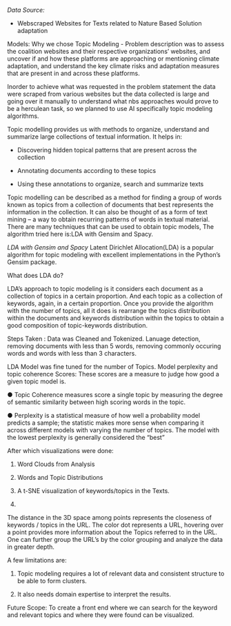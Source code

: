 *Data Source:*

-	Webscraped  Websites for Texts related to Nature Based Solution adaptation  

Models:
Why we chose Topic Modeling - 
	Problem description was to assess the coalition websites and their respective organizations’ websites, and  uncover if and how these platforms are approaching or mentioning climate adaptation, and understand the key climate risks and adaptation measures that are present in and across these platforms.
	
  Inorder to achieve what was requested in the problem statement the data were scraped from various websites but the data collected is large and going over it manually to understand what nbs approaches would prove to be a herculean task, so we planned to use AI specifically topic modeling algorithms.
	
  Topic modelling provides us with methods to organize, understand and summarize large collections of textual information. It helps in:
	
  - Discovering hidden topical patterns that are present across the collection
	
  - Annotating documents according to these topics
	
  - Using these annotations to organize, search and summarize texts

Topic modelling can be described as a method for finding a group of words known as  topics from a collection of documents that best represents the information in the collection. It can also be thought of as a form of text mining – a way to obtain recurring patterns of words in textual material.
There are many techniques that can be used to obtain topic models, The algorithm tried here is:LDA with Gensim and Spacy.

*LDA with Gensim and Spacy*
Latent Dirichlet Allocation(LDA) is a popular algorithm for topic modeling with excellent implementations in the Python’s Gensim package.

What does LDA do?

LDA’s approach to topic modeling is it considers each document as a collection of topics in a certain proportion. And each topic as a collection of keywords, again, in a certain proportion.
Once you provide the algorithm with the number of topics, all it does is rearrange the topics distribution within the documents and keywords distribution within the topics to obtain a good composition of topic-keywords distribution.

Steps Taken :
Data was Cleaned and Tokenized. Lanuage detection, removing documents with less than 5 words, removing commonly occuring words and words with less than 3 characters.

LDA Model was fine tuned for the number of Topics. Model perplexity and topic coherence Scores: These scores are a measure to judge how good a given topic model is.

●	Topic Coherence measures score a single topic by measuring the degree of semantic similarity between high scoring words in the topic.

●	Perplexity is a statistical measure of how well a probability model predicts a sample; the statistic makes more sense when comparing it across different models with varying the number of topics. The model with the lowest perplexity is generally considered the “best”


After which visualizations were done:

1. Word Clouds from Analysis
 
2. Words and Topic Distributions

3. A t-SNE visualization of keywords/topics in the Texts.
4. 
The distance in the 3D space among points represents the closeness of keywords / topics in the URL.
The color dot represents a URL, hovering over a point provides more information about the Topics referred to in the URL.
One can further group the URL’s by the color grouping and analyze the data in greater depth.
 

A few limitations are:
  
1)	Topic modeling requires a lot of relevant data and consistent structure to be able to form clusters.
	
2)	It also needs domain expertise to interpret the results.

Future Scope: To create a front end where we can search for the keyword and relevant topics and where they were found can be visualized.
